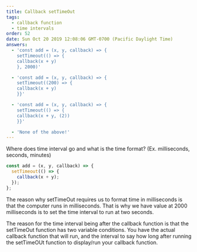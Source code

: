 ```yaml
---
title: Callback setTimeOut
tags:
  - callback function
  - time intervals
order: 52
date: Sun Oct 20 2019 12:08:06 GMT-0700 (Pacific Daylight Time)
answers:
  - 'const add = (x, y, callback) => {
    setTimeout(() => {
    callback(x + y)
    }, 2000)'

  - 'const add = (x, y, callback) => {
    setTimeout((200) => {
    callback(x + y)
    }}'

  - 'const add = (x, y, callback) => {
    setTimeout(() => {
    callback(x + y, (2))
    }}'

  - 'None of the above!'
---
```


Where does time interval go and what is the time format? (Ex. milliseconds, seconds, minutes)

```javascript
const add = (x, y, callback) => {
  setTimeout(() => {
    callback(x + y);
  });
};
```

<!-- explanation -->

The reason why setTimeOut requires us to format time in milliseconds is that the computer runs in milliseconds. That is why we have value at 2000 milliseconds is to set the time interval to run at two seconds.

The reason for the time interval being after the callback function is that the setTimeOut function has two variable conditions. You have the actual callback function that will run, and the interval to say how long after running the setTimeOUt function to display/run your callback function.
